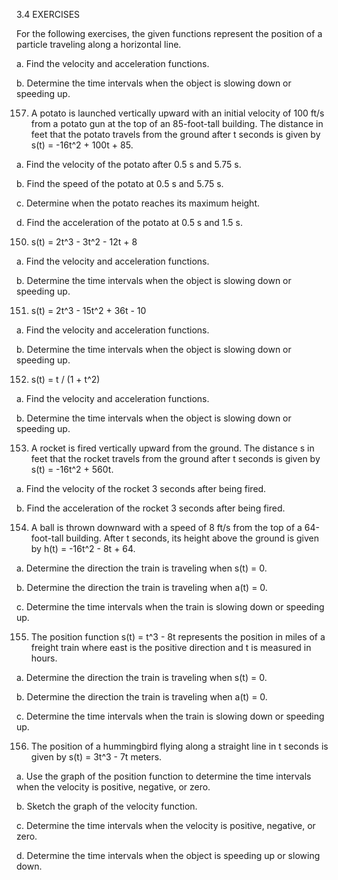 3.4 EXERCISES

For the following exercises, the given functions represent the position of a particle traveling along a horizontal line.

a. Find the velocity and acceleration functions.

b. Determine the time intervals when the object is slowing down or speeding up.

157. A potato is launched vertically upward with an initial velocity of 100 ft/s from a potato gun at the top of an 85-foot-tall building. The distance in feet that the potato travels from the ground after t seconds is given by s(t) = -16t^2 + 100t + 85.

a. Find the velocity of the potato after 0.5 s and 5.75 s.

b. Find the speed of the potato at 0.5 s and 5.75 s.

c. Determine when the potato reaches its maximum height.

d. Find the acceleration of the potato at 0.5 s and 1.5 s.

150. s(t) = 2t^3 - 3t^2 - 12t + 8

a. Find the velocity and acceleration functions.

b. Determine the time intervals when the object is slowing down or speeding up.

151. s(t) = 2t^3 - 15t^2 + 36t - 10

a. Find the velocity and acceleration functions.

b. Determine the time intervals when the object is slowing down or speeding up.

152. s(t) = t / (1 + t^2)

a. Find the velocity and acceleration functions.

b. Determine the time intervals when the object is slowing down or speeding up.

153. A rocket is fired vertically upward from the ground. The distance s in feet that the rocket travels from the ground after t seconds is given by s(t) = -16t^2 + 560t.

a. Find the velocity of the rocket 3 seconds after being fired.

b. Find the acceleration of the rocket 3 seconds after being fired.

154. A ball is thrown downward with a speed of 8 ft/s from the top of a 64-foot-tall building. After t seconds, its height above the ground is given by h(t) = -16t^2 - 8t + 64.

a. Determine the direction the train is traveling when s(t) = 0.

b. Determine the direction the train is traveling when a(t) = 0.

c. Determine the time intervals when the train is slowing down or speeding up.

155. The position function s(t) = t^3 - 8t represents the position in miles of a freight train where east is the positive direction and t is measured in hours.

a. Determine the direction the train is traveling when s(t) = 0.

b. Determine the direction the train is traveling when a(t) = 0.

c. Determine the time intervals when the train is slowing down or speeding up.

156. The position of a hummingbird flying along a straight line in t seconds is given by s(t) = 3t^3 - 7t meters.

a. Use the graph of the position function to determine the time intervals when the velocity is positive, negative, or zero.

b. Sketch the graph of the velocity function.

c. Determine the time intervals when the velocity is positive, negative, or zero.

d. Determine the time intervals when the object is speeding up or slowing down.